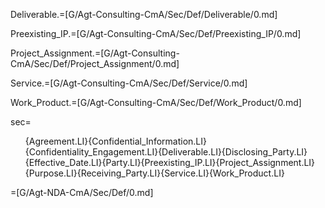 Deliverable.=[G/Agt-Consulting-CmA/Sec/Def/Deliverable/0.md]

Preexisting_IP.=[G/Agt-Consulting-CmA/Sec/Def/Preexisting_IP/0.md]

Project_Assignment.=[G/Agt-Consulting-CmA/Sec/Def/Project_Assignment/0.md]

Service.=[G/Agt-Consulting-CmA/Sec/Def/Service/0.md]

Work_Product.=[G/Agt-Consulting-CmA/Sec/Def/Work_Product/0.md]

sec=<ol class="secs-and">{Agreement.LI}{Confidential_Information.LI}{Confidentiality_Engagement.LI}{Deliverable.LI}{Disclosing_Party.LI}{Effective_Date.LI}{Party.LI}{Preexisting_IP.LI}{Project_Assignment.LI}{Purpose.LI}{Receiving_Party.LI}{Service.LI}{Work_Product.LI}</ol>

=[G/Agt-NDA-CmA/Sec/Def/0.md]
